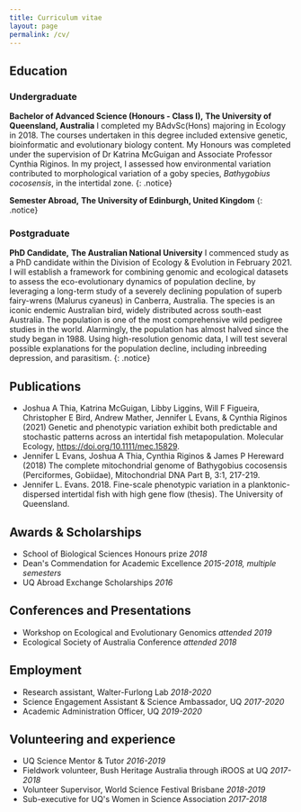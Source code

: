 ```yaml
---
title: Curriculum vitae
layout: page
permalink: /cv/
---
```


## Education
### Undergraduate

**Bachelor of Advanced Science (Honours - Class I),**
**The University of Queensland, Australia**
I completed my BAdvSc(Hons) majoring in Ecology in 2018. The courses undertaken in this degree included extensive genetic, bioinformatic and
evolutionary biology content.
My Honours was completed under the supervision of Dr Katrina McGuigan and Associate Professor Cynthia Riginos. 
In my project, I assessed how environmental variation contributed to morphological variation of a goby species, 
*Bathygobius cocosensis*, in the intertidal zone.
{: .notice}

**Semester Abroad,**
**The University of Edinburgh, United Kingdom**
{: .notice}


### Postgraduate

**PhD Candidate,**
**The Australian National University**
I commenced study as a PhD candidate within the Division of Ecology &
Evolution in February 2021. I will establish a framework for combining
genomic and ecological datasets to assess the eco-evolutionary dynamics of
population decline, by leveraging a long-term study of a severely declining
population of superb fairy-wrens (Malurus cyaneus) in Canberra, Australia.
The species is an iconic endemic Australian bird, widely distributed across
south-east Australia. The population is one of the most comprehensive wild
pedigree studies in the world. Alarmingly, the population has almost halved 
since the study began in 1988. Using high-resolution genomic data, I will test 
several possible explanations for the population decline, including inbreeding 
depression, and parasitism.
{: .notice}


## Publications
- Joshua A Thia, Katrina McGuigan, Libby Liggins, Will F Figueira, Christopher E Bird, Andrew Mather, Jennifer L
Evans, & Cynthia Riginos (2021) Genetic and phenotypic variation exhibit both predictable and stochastic patterns
across an intertidal fish metapopulation. Molecular Ecology, https://doi.org/10.1111/mec.15829.
- Jennifer L Evans, Joshua A Thia, Cynthia Riginos & James P Hereward (2018) The complete mitochondrial genome
of Bathygobius cocosensis (Perciformes, Gobiidae), Mitochondrial DNA Part B, 3:1, 217-219.
- Jennifer L. Evans. 2018. Fine-scale phenotypic variation in a planktonic-dispersed intertidal fish with high gene flow
(thesis). The University of Queensland.


## Awards & Scholarships
- School of Biological Sciences Honours prize *2018*
- Dean's Commendation for Academic Excellence *2015-2018, multiple semesters*
- UQ Abroad Exchange Scholarships *2016*


## Conferences and Presentations
- Workshop on Ecological and Evolutionary Genomics *attended 2019*
- Ecological Society of Australia Conference *attended 2018*


## Employment
- Research assistant, Walter-Furlong Lab *2018-2020*
- Science Engagement Assistant & Science Ambassador, UQ *2017-2020*
- Academic Administration Officer, UQ *2019-2020*


## Volunteering and experience
- UQ Science Mentor & Tutor *2016-2019*
- Fieldwork volunteer, Bush Heritage Australia through iROOS at UQ *2017-2018*
- Volunteer Supervisor, World Science Festival Brisbane *2018-2019*
- Sub-executive for UQ's Women in Science Association *2017-2018*
